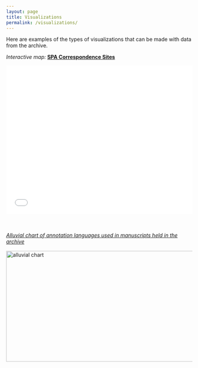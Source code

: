 ```yaml
---
layout: page
title: Visualizations
permalink: /visualizations/
---
```

Here are examples of the types of visualizations that can be made with data from the archive.

_Interactive map:_ __[SPA Correspondence Sites](http://arcg.is/vOTC8)__
<a href="http://arcg.is/1Xv1HL">
<style>.embed-container {position: relative; padding-bottom: 80%; height: 0; max-width: 100%;} .embed-container iframe, .embed-container object, .embed-container iframe{position: absolute; top: 0; left: 0; width: 100%; height: 100%;} small{position: absolute; z-index: 40; bottom: 0; margin-bottom: -15px;}</style><div class="embed-container"><iframe width="500" height="400" frameborder="0" scrolling="no" marginheight="0" marginwidth="0" title="Correspondence Sites" src="//www.arcgis.com/apps/Embed/index.html?webmap=527e9d78086740968ed21600e92c84ba&extent=-37.5293,14.1377,65.6543,71.9793&zoom=true&previewImage=false&scale=true&disable_scroll=true&theme=light"></iframe></div>
<!--




_Interactive map:_ __[SPA Correspondence Sites](http://arcg.is/vOTC8)__
<a href="http://arcg.is/1Xv1HL">
<img src="../img/map1.jpg" style="width:500px;height:225;" title="interactive map" alt="interactive map">
</a>
 -->
<br><br>
_Alluvial chart of annotation languages used in manuscripts held in the archive_
 <a href="http://arcg.is/1Xv1HL"> <br><br>
<a href="../img/alluvial.jpg"><img src="../img/alluvial.jpg" style="width:800px;height:300;" title="alluvial chart" alt="alluvial chart">
</a>

<!--
<a href="../img/ProkStamp.jpeg">
<img src="../img/ProkStamp.jpeg"  title="Hi! It's me, Serge!" alt="stamp"/>
</a>
-->
